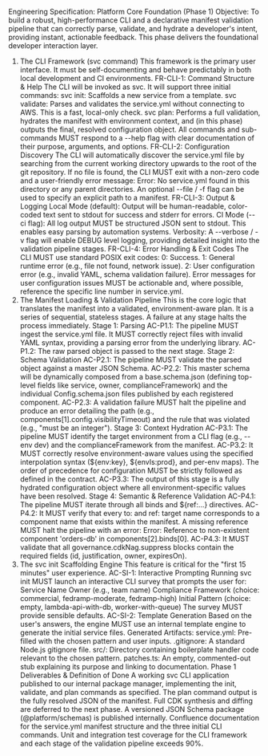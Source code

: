 Engineering Specification: Platform Core Foundation (Phase 1)
Objective: To build a robust, high-performance CLI and a declarative manifest validation pipeline that can correctly parse, validate, and hydrate a developer's intent, providing instant, actionable feedback. This phase delivers the foundational developer interaction layer.
1. The CLI Framework (svc command)
This framework is the primary user interface. It must be self-documenting and behave predictably in both local development and CI environments.
FR-CLI-1: Command Structure & Help
The CLI will be invoked as svc.
It will support three initial commands:
svc init: Scaffolds a new service from a template.
svc validate: Parses and validates the service.yml without connecting to AWS. This is a fast, local-only check.
svc plan: Performs a full validation, hydrates the manifest with environment context, and (in this phase) outputs the final, resolved configuration object.
All commands and sub-commands MUST respond to a --help flag with clear documentation of their purpose, arguments, and options.
FR-CLI-2: Configuration Discovery
The CLI will automatically discover the service.yml file by searching from the current working directory upwards to the root of the git repository.
If no file is found, the CLI MUST exit with a non-zero code and a user-friendly error message: Error: No service.yml found in this directory or any parent directories.
An optional --file / -f flag can be used to specify an explicit path to a manifest.
FR-CLI-3: Output & Logging
Local Mode (default): Output will be human-readable, color-coded text sent to stdout for success and stderr for errors.
CI Mode (--ci flag): All log output MUST be structured JSON sent to stdout. This enables easy parsing by automation systems.
Verbosity: A --verbose / -v flag will enable DEBUG level logging, providing detailed insight into the validation pipeline stages.
FR-CLI-4: Error Handling & Exit Codes
The CLI MUST use standard POSIX exit codes:
0: Success.
1: General runtime error (e.g., file not found, network issue).
2: User configuration error (e.g., invalid YAML, schema validation failure).
Error messages for user configuration issues MUST be actionable and, where possible, reference the specific line number in service.yml.
2. The Manifest Loading & Validation Pipeline
This is the core logic that translates the manifest into a validated, environment-aware plan. It is a series of sequential, stateless stages. A failure at any stage halts the process immediately.
Stage 1: Parsing
AC-P1.1: The pipeline MUST ingest the service.yml file. It MUST correctly reject files with invalid YAML syntax, providing a parsing error from the underlying library.
AC-P1.2: The raw parsed object is passed to the next stage.
Stage 2: Schema Validation
AC-P2.1: The pipeline MUST validate the parsed object against a master JSON Schema.
AC-P2.2: This master schema will be dynamically composed from a base.schema.json (defining top-level fields like service, owner, complianceFramework) and the individual Config.schema.json files published by each registered component.
AC-P2.3: A validation failure MUST halt the pipeline and produce an error detailing the path (e.g., components[1].config.visibilityTimeout) and the rule that was violated (e.g., "must be an integer").
Stage 3: Context Hydration
AC-P3.1: The pipeline MUST identify the target environment from a CLI flag (e.g., --env dev) and the complianceFramework from the manifest.
AC-P3.2: It MUST correctly resolve environment-aware values using the specified interpolation syntax (${env:key}, ${envIs:prod}, and per-env maps). The order of precedence for configuration MUST be strictly followed as defined in the contract.
AC-P3.3: The output of this stage is a fully hydrated configuration object where all environment-specific values have been resolved.
Stage 4: Semantic & Reference Validation
AC-P4.1: The pipeline MUST iterate through all binds and ${ref:...} directives.
AC-P4.2: It MUST verify that every to: and ref: target name corresponds to a component name that exists within the manifest. A missing reference MUST halt the pipeline with an error: Error: Reference to non-existent component 'orders-db' in components[2].binds[0].
AC-P4.3: It MUST validate that all governance.cdkNag.suppress blocks contain the required fields (id, justification, owner, expiresOn).
3. The svc init Scaffolding Engine
This feature is critical for the "first 15 minutes" user experience.
AC-SI-1: Interactive Prompting
Running svc init MUST launch an interactive CLI survey that prompts the user for:
Service Name
Owner (e.g., team name)
Compliance Framework (choice: commercial, fedramp-moderate, fedramp-high)
Initial Pattern (choice: empty, lambda-api-with-db, worker-with-queue)
The survey MUST provide sensible defaults.
AC-SI-2: Template Generation
Based on the user's answers, the engine MUST use an internal template engine to generate the initial service files.
Generated Artifacts:
service.yml: Pre-filled with the chosen pattern and user inputs.
.gitignore: A standard Node.js gitignore file.
src/: Directory containing boilerplate handler code relevant to the chosen pattern.
patches.ts: An empty, commented-out stub explaining its purpose and linking to documentation.
Phase 1 Deliverables & Definition of Done
A working svc CLI application published to our internal package manager, implementing the init, validate, and plan commands as specified.
The plan command output is the fully resolved JSON of the manifest. Full CDK synthesis and diffing are deferred to the next phase.
A versioned JSON Schema package (@platform/schemas) is published internally.
Confluence documentation for the service.yml manifest structure and the three initial CLI commands.
Unit and integration test coverage for the CLI framework and each stage of the validation pipeline exceeds 90%.
